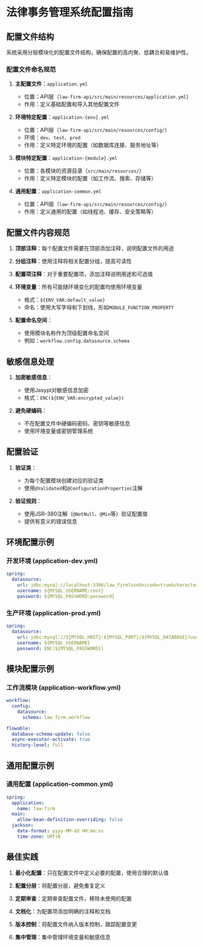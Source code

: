 # 法律事务管理系统配置指南

## 配置文件结构

系统采用分层模块化的配置文件结构，确保配置的高内聚、低耦合和易维护性。

### 配置文件命名规范

1. **主配置文件**：`application.yml`
   - 位置：API层（`law-firm-api/src/main/resources/application.yml`）
   - 作用：定义基础配置和导入其他配置文件

2. **环境特定配置**：`application-{env}.yml`
   - 位置：API层（`law-firm-api/src/main/resources/config/`）
   - 环境：`dev`、`test`、`prod`
   - 作用：定义特定环境的配置（如数据库连接、服务地址等）

3. **模块特定配置**：`application-{module}.yml`
   - 位置：各模块的资源目录（`src/main/resources/`）
   - 作用：定义特定模块的配置（如工作流、搜索、存储等）

4. **通用配置**：`application-common.yml`
   - 位置：API层（`law-firm-api/src/main/resources/config/`）
   - 作用：定义通用的配置（如线程池、缓存、安全策略等）

## 配置文件内容规范

1. **顶部注释**：每个配置文件需要在顶部添加注释，说明配置文件的用途

2. **分组注释**：使用注释将相关配置分组，提高可读性

3. **配置项注释**：对于重要配置项，添加注释说明用途和可选值

4. **环境变量**：所有可能随环境变化的配置均使用环境变量
   - 格式：`${ENV_VAR:default_value}`
   - 命名：使用大写字母和下划线，形如`MODULE_FUNCTION_PROPERTY`

5. **配置命名空间**：
   - 使用模块名称作为顶级配置命名空间
   - 例如：`workflow.config.datasource.schema`

## 敏感信息处理

1. **加密敏感信息**：
   - 使用Jasypt对敏感信息加密
   - 格式：`ENC(${ENV_VAR:encrypted_value})`

2. **避免硬编码**：
   - 不在配置文件中硬编码密码、密钥等敏感信息
   - 使用环境变量或密钥管理系统

## 配置验证

1. **验证类**：
   - 为每个配置模块创建对应的验证类
   - 使用`@Validated`和`@ConfigurationProperties`注解

2. **验证规则**：
   - 使用JSR-380注解（`@NotNull`、`@Min`等）验证配置值
   - 提供有意义的错误信息

## 环境配置示例

### 开发环境 (application-dev.yml)

```yml
spring:
  datasource:
    url: jdbc:mysql://localhost:3306/law_firm?useUnicode=true&characterEncoding=utf8
    username: ${MYSQL_USERNAME:root}
    password: ${MYSQL_PASSWORD:password}
```

### 生产环境 (application-prod.yml)

```yml
spring:
  datasource:
    url: jdbc:mysql://${MYSQL_HOST}:${MYSQL_PORT}/${MYSQL_DATABASE}?useUnicode=true&characterEncoding=utf8
    username: ${MYSQL_USERNAME}
    password: ENC(${MYSQL_PASSWORD})
```

## 模块配置示例

### 工作流模块 (application-workflow.yml)

```yml
workflow:
  config:
    datasource:
      schema: law_firm_workflow

flowable:
  database-schema-update: false
  async-executor-activate: true
  history-level: full
```

## 通用配置示例

### 通用配置 (application-common.yml)

```yml
spring:
  application:
    name: law-firm
  main:
    allow-bean-definition-overriding: false
  jackson:
    date-format: yyyy-MM-dd HH:mm:ss
    time-zone: GMT+8
```

## 最佳实践

1. **最小化配置**：只在配置文件中定义必要的配置，使用合理的默认值

2. **配置分层**：将配置分层，避免重复定义

3. **定期审查**：定期审查配置文件，移除未使用的配置

4. **文档化**：为配置项添加明确的注释和文档

5. **版本控制**：将配置文件纳入版本控制，跟踪配置变更

6. **集中管理**：集中管理环境变量和敏感信息 